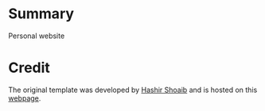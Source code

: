 <!-- PROJECT LOGO -->
# Summary
Personal website

# Credit
The original template was developed by [Hashir Shoaib](https://hashirshoaeb.com/) and is hosted on this [webpage](https://github.com/hashirshoaeb/home).